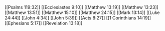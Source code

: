 [[Psalms 119:32]]
[[Ecclesiastes 9:10]]
[[Matthew 13:19]]
[[Matthew 13:23]]
[[Matthew 13:51]]
[[Matthew 15:10]]
[[Matthew 24:15]]
[[Mark 13:14]]
[[Luke 24:44]]
[[John 4:34]]
[[John 5:39]]
[[Acts 8:27]]
[[1 Corinthians 14:19]]
[[Ephesians 5:17]]
[[Revelation 13:18]]

